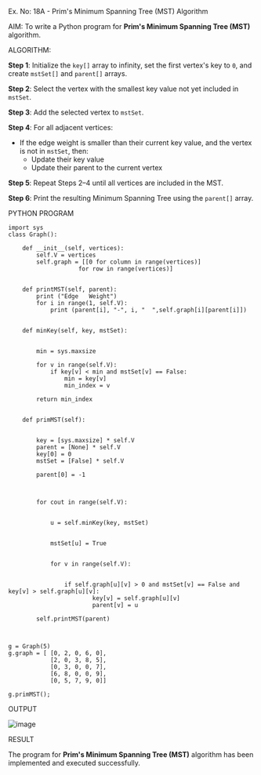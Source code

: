 Ex. No: 18A - Prim's Minimum Spanning Tree (MST) Algorithm

AIM:
To write a Python program for **Prim's Minimum Spanning Tree (MST)** algorithm.

ALGORITHM:

**Step 1**: Initialize the `key[]` array to infinity, set the first vertex's key to `0`, and create `mstSet[]` and `parent[]` arrays.

**Step 2**: Select the vertex with the smallest key value not yet included in `mstSet`.

**Step 3**: Add the selected vertex to `mstSet`.

**Step 4**: For all adjacent vertices:
- If the edge weight is smaller than their current key value, and the vertex is not in `mstSet`, then:
  - Update their key value
  - Update their parent to the current vertex

**Step 5**: Repeat Steps 2–4 until all vertices are included in the MST.

**Step 6**: Print the resulting Minimum Spanning Tree using the `parent[]` array.

PYTHON PROGRAM
```
import sys 
class Graph():

	def __init__(self, vertices):
		self.V = vertices
		self.graph = [[0 for column in range(vertices)]
					for row in range(vertices)]

	
	def printMST(self, parent):
		print ("Edge   Weight")
		for i in range(1, self.V):
			print (parent[i], "-", i, "  ",self.graph[i][parent[i]])

	
	def minKey(self, key, mstSet):

		
		min = sys.maxsize

		for v in range(self.V):
			if key[v] < min and mstSet[v] == False:
				min = key[v]
				min_index = v

		return min_index

	
	def primMST(self):

	
		key = [sys.maxsize] * self.V
		parent = [None] * self.V 
		key[0] = 0
		mstSet = [False] * self.V

		parent[0] = -1 

		
		
		for cout in range(self.V):

			
			u = self.minKey(key, mstSet)

			
			mstSet[u] = True

		
			for v in range(self.V):

				
				if self.graph[u][v] > 0 and mstSet[v] == False and key[v] > self.graph[u][v]:
						key[v] = self.graph[u][v]
						parent[v] = u

		self.printMST(parent)
		
		

g = Graph(5)
g.graph = [ [0, 2, 0, 6, 0],
			[2, 0, 3, 8, 5],
			[0, 3, 0, 0, 7],
			[6, 8, 0, 0, 9],
			[0, 5, 7, 9, 0]]

g.primMST();
```

OUTPUT

![image](https://github.com/user-attachments/assets/d2c16e02-a67e-45d4-b306-8934a1e4ca37)

RESULT

The program for **Prim's Minimum Spanning Tree (MST)** algorithm has been implemented and executed successfully.


